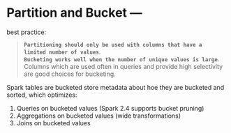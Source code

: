 # Partition and Bucket — 

best practice:  

>**`Partitioning should only be used with columns that have a limited number of values`**.  
**`Bucketing works well when the number of unique values is large`**.  
Columns which are used often in queries and provide high selectivity are good choices for bucketing.  

Spark tables are bucketed store metadata about hoe they are bucketed and sorted, which optimizes:  

1. Queries on bucketed values (Spark 2.4 supports bucket pruning)
2. Aggregations on bucketed values (wide transformations)
3. Joins on bucketed values

